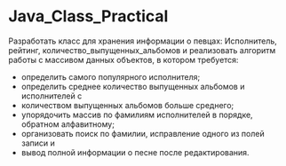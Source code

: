 # Java_Class_Practical
Разработать класс для хранения информации о певцах:
Исполнитель, рейтинг, количество_выпущенных_альбомов
и реализовать алгоритм работы с массивом данных объектов, в котором
требуется:
+ определить самого популярного исполнителя;
+ определить среднее количество выпущенных альбомов и исполнителей с
+ количеством выпущенных альбомов больше среднего;
+ упорядочить массив по фамилиям исполнителей в порядке, обратном алфавитному;
+ организовать поиск по фамилии, исправление одного из полей записи и
+ вывод полной информации о песне после редактирования.
